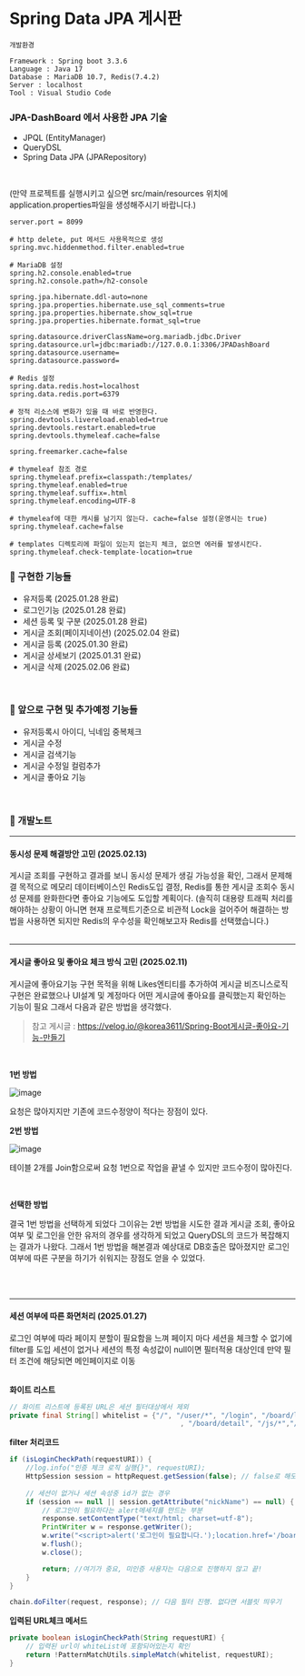 # Spring Data JPA 게시판
```
개발환경

Framework : Spring boot 3.3.6
Language : Java 17
Database : MariaDB 10.7, Redis(7.4.2)
Server : localhost
Tool : Visual Studio Code
```
### JPA-DashBoard 에서 사용한 JPA 기술
- JPQL (EntityManager)
- QueryDSL
- Spring Data JPA (JPARepository)

<br>

(만약 프로젝트를 실행시키고 싶으면 src/main/resources 위치에 application.properties파일을 생성해주시기 바랍니다.)
```
server.port = 8099

# http delete, put 메서드 사용목적으로 생성
spring.mvc.hiddenmethod.filter.enabled=true

# MariaDB 설정
spring.h2.console.enabled=true
spring.h2.console.path=/h2-console 

spring.jpa.hibernate.ddl-auto=none
spring.jpa.properties.hibernate.use_sql_comments=true
spring.jpa.properties.hibernate.show_sql=true
spring.jpa.properties.hibernate.format_sql=true

spring.datasource.driverClassName=org.mariadb.jdbc.Driver
spring.datasource.url=jdbc:mariadb://127.0.0.1:3306/JPADashBoard
spring.datasource.username=
spring.datasource.password=

# Redis 설정
spring.data.redis.host=localhost
spring.data.redis.port=6379

# 정적 리소스에 변화가 있을 때 바로 반영한다.
spring.devtools.livereload.enabled=true
spring.devtools.restart.enabled=true
spring.devtools.thymeleaf.cache=false

spring.freemarker.cache=false

# thymeleaf 참조 경로
spring.thymeleaf.prefix=classpath:/templates/
spring.thymeleaf.enabled=true
spring.thymeleaf.suffix=.html
spring.thymeleaf.encoding=UTF-8

# thymeleaf에 대한 캐시를 남기지 않는다. cache=false 설정(운영시는 true)
spring.thymeleaf.cache=false

# templates 디렉토리에 파일이 있는지 없는지 체크, 없으면 에러를 발생시킨다.
spring.thymeleaf.check-template-location=true
```

### 📔 구현한 기능들
- 유저등록 (2025.01.28 완료)
- 로그인기능 (2025.01.28 완료)
- 세션 등록 및 구분 (2025.01.28 완료)
- 게시글 조회(페이지네이션) (2025.02.04 완료)
- 게시글 등록 (2025.01.30 완료)
- 게시글 상세보기 (2025.01.31 완료)
- 게시글 삭제 (2025.02.06 완료)
<br>

### 📔 앞으로 구현 및 추가예정 기능들
- 유저등록시 아이디, 닉네임 중복체크
- 게시글 수정
- 게시글 검색기능
- 게시글 수정일 컬럼추가
- 게시글 좋아요 기능

<br>

### 📰 개발노트
---
#### 동시성 문제 해결방안 고민 (2025.02.13)
게시글 조회를 구현하고 결과를 보니 동시성 문제가 생길 가능성을 확인, 그래서 문제해결 목적으로 메모리 데이터베이스인 Redis도입 결정, Redis를 통한 게시글 조회수 동시성 문제를 완화한다면
좋아요 기능에도 도입할 계획이다.
(솔직히 대용량 트래픽 처리를 해야하는 상황이 아니면 현재 프로젝트기준으로 비관적 Lock을 걸어주어 해결하는 방법을 사용하면 되지만 Redis의 우수성을 확인해보고자 Redis를 선택했습니다.)
<br><br>


---
#### 게시글 좋아요 및 좋아요 체크 방식 고민 (2025.02.11)
게시글에 좋아요기능 구현 목적을 위해 Likes엔티티를 추가하여 게시글 비즈니스로직 구현은 완료했으나 UI설계 및 계정마다 어떤 게시글에 좋아요를 클릭했는지 확인하는 기능이 필요
그래서 다음과 같은 방법을 생각했다.

> 참고 게시글 : https://velog.io/@korea3611/Spring-Boot게시글-좋아요-기능-만들기

<br>

**1번 방법**

![image](https://github.com/user-attachments/assets/f0155e57-b98d-4b89-b879-a2a05e84d360)

요청은 많아지지만 기존에 코드수정양이 적다는 장점이 있다.

**2번 방법**

![image](https://github.com/user-attachments/assets/9ba38cf7-2efd-48c0-b610-e30e65ad5013)

테이블 2개를 Join함으로써 요청 1번으로 작업을 끝낼 수 있지만 코드수정이 많아진다.

<br>

**선택한 방법**

결국 1번 방법을 선택하게 되었다 그이유는 2번 방법을 시도한 결과 게시글 조회, 
좋아요 여부 및 로그인을 안한 유저의 경우를 생각하게 되었고 QueryDSL의 코드가 복잡해지는 결과가 나왔다. 그래서 1번 방법을 해본결과 예상대로 DB호출은 많아졌지만 로그인 여부에 따른 구분을 하기가 쉬워지는 장점도 얻을 수 있었다.

<br><br>


--- 
#### 세션 여부에 따른 화면처리 (2025.01.27)
로그인 여부에 따라 페이지 분할이 필요함을 느껴 페이지 마다 세션을 체크할 수 없기에 filter를 도입 세션이 없거나 세션의 특정 속성값이 null이면 필터적용 대상인데 만약 필터 조건에 해당되면 메인페이지로 이동
<br><br>

**화이트 리스트**
```java
// 화이트 리스트에 등록된 URL은 세션 필터대상에서 제외
private final String[] whitelist = {"/", "/user/*", "/login", "/board/list"
                                          , "/board/detail", "/js/*","/css/*"};

```

**filter 처리코드**
```java
if (isLoginCheckPath(requestURI)) {
    //log.info("인증 체크 로직 실행{}", requestURI);
    HttpSession session = httpRequest.getSession(false); // false로 해도 상관 없고 true도 상관이 없다.
                
    // 세션이 없거나 세션 속성중 id가 없는 경우
    if (session == null || session.getAttribute("nickName") == null) {
        // 로그인이 필요하다는 alert메세지를 만드는 부분
        response.setContentType("text/html; charset=utf-8");
        PrintWriter w = response.getWriter();
        w.write("<script>alert('로그인이 필요합니다.');location.href='/board/list';</script>");
        w.flush();
        w.close();

        return; //여기가 중요, 미인증 사용자는 다음으로 진행하지 않고 끝!
    }
}

chain.doFilter(request, response); // 다음 필터 진행. 없다면 서블릿 띄우기

```

**입력된 URL체크 메서드**
```java
private boolean isLoginCheckPath(String requestURI) {
    // 입력된 url이 whiteList에 포함되어있는지 확인
    return !PatternMatchUtils.simpleMatch(whitelist, requestURI); 
}
```



